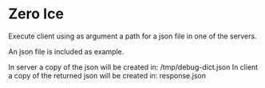 # Zero Ice

Execute client using as argument a path for a json file in one of the servers.

An json file is included as example.

In server a copy of the json will be created in: /tmp/debug-dict.json
In client a copy of the returned json will be created in: response.json
